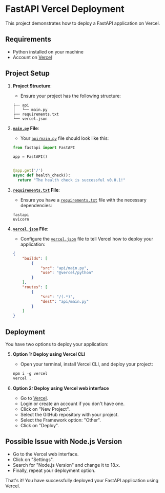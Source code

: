 # FastAPI Vercel Deployment

This project demonstrates how to deploy a FastAPI application on Vercel.

## Requirements

- Python installed on your machine
- Account on [Vercel](https://vercel.com/)

## Project Setup

1. **Project Structure**:
    - Ensure your project has the following structure:
    ```
    ├── api
    │   └── main.py
    ├── requirements.txt
    └── vercel.json
    ```

2. **[`main.py`](command:_github.copilot.openSymbolFromReferences?%5B%22main.py%22%2C%5B%7B%22uri%22%3A%7B%22%24mid%22%3A1%2C%22fsPath%22%3A%22e%3A%5C%5CPC%5C%5CDocuments%5C%5CProyectos%5C%5CPython%5C%5Cfastapi-vercel%5C%5CREADME.md%22%2C%22_sep%22%3A1%2C%22external%22%3A%22file%3A%2F%2F%2Fe%253A%2FPC%2FDocuments%2FProyectos%2FPython%2Ffastapi-vercel%2FREADME.md%22%2C%22path%22%3A%22%2FE%3A%2FPC%2FDocuments%2FProyectos%2FPython%2Ffastapi-vercel%2FREADME.md%22%2C%22scheme%22%3A%22file%22%7D%2C%22pos%22%3A%7B%22line%22%3A15%2C%22character%22%3A12%7D%7D%5D%5D "Go to definition") File**:
    - Your [`api/main.py`](command:_github.copilot.openSymbolFromReferences?%5B%22api%2Fmain.py%22%2C%5B%7B%22uri%22%3A%7B%22%24mid%22%3A1%2C%22fsPath%22%3A%22e%3A%5C%5CPC%5C%5CDocuments%5C%5CProyectos%5C%5CPython%5C%5Cfastapi-vercel%5C%5CREADME.md%22%2C%22_sep%22%3A1%2C%22external%22%3A%22file%3A%2F%2F%2Fe%253A%2FPC%2FDocuments%2FProyectos%2FPython%2Ffastapi-vercel%2FREADME.md%22%2C%22path%22%3A%22%2FE%3A%2FPC%2FDocuments%2FProyectos%2FPython%2Ffastapi-vercel%2FREADME.md%22%2C%22scheme%22%3A%22file%22%7D%2C%22pos%22%3A%7B%22line%22%3A14%2C%22character%22%3A8%7D%7D%5D%5D "Go to definition") file should look like this:
    ```python
    from fastapi import FastAPI

    app = FastAPI()


    @app.get('/')
    async def health_check():
      return "The health check is successful v0.0.1!"
    ```

3. **[`requirements.txt`](command:_github.copilot.openSymbolFromReferences?%5B%22requirements.txt%22%2C%5B%7B%22uri%22%3A%7B%22%24mid%22%3A1%2C%22fsPath%22%3A%22e%3A%5C%5CPC%5C%5CDocuments%5C%5CProyectos%5C%5CPython%5C%5Cfastapi-vercel%5C%5CREADME.md%22%2C%22_sep%22%3A1%2C%22external%22%3A%22file%3A%2F%2F%2Fe%253A%2FPC%2FDocuments%2FProyectos%2FPython%2Ffastapi-vercel%2FREADME.md%22%2C%22path%22%3A%22%2FE%3A%2FPC%2FDocuments%2FProyectos%2FPython%2Ffastapi-vercel%2FREADME.md%22%2C%22scheme%22%3A%22file%22%7D%2C%22pos%22%3A%7B%22line%22%3A16%2C%22character%22%3A8%7D%7D%5D%5D "Go to definition") File**:
    - Ensure you have a [`requirements.txt`](command:_github.copilot.openSymbolFromReferences?%5B%22requirements.txt%22%2C%5B%7B%22uri%22%3A%7B%22%24mid%22%3A1%2C%22fsPath%22%3A%22e%3A%5C%5CPC%5C%5CDocuments%5C%5CProyectos%5C%5CPython%5C%5Cfastapi-vercel%5C%5CREADME.md%22%2C%22_sep%22%3A1%2C%22external%22%3A%22file%3A%2F%2F%2Fe%253A%2FPC%2FDocuments%2FProyectos%2FPython%2Ffastapi-vercel%2FREADME.md%22%2C%22path%22%3A%22%2FE%3A%2FPC%2FDocuments%2FProyectos%2FPython%2Ffastapi-vercel%2FREADME.md%22%2C%22scheme%22%3A%22file%22%7D%2C%22pos%22%3A%7B%22line%22%3A16%2C%22character%22%3A8%7D%7D%5D%5D "Go to definition") file with the necessary dependencies:
    ```
    fastapi
    uvicorn
    ```

4. **[`vercel.json`](command:_github.copilot.openSymbolFromReferences?%5B%22vercel.json%22%2C%5B%7B%22uri%22%3A%7B%22%24mid%22%3A1%2C%22fsPath%22%3A%22e%3A%5C%5CPC%5C%5CDocuments%5C%5CProyectos%5C%5CPython%5C%5Cfastapi-vercel%5C%5CREADME.md%22%2C%22_sep%22%3A1%2C%22external%22%3A%22file%3A%2F%2F%2Fe%253A%2FPC%2FDocuments%2FProyectos%2FPython%2Ffastapi-vercel%2FREADME.md%22%2C%22path%22%3A%22%2FE%3A%2FPC%2FDocuments%2FProyectos%2FPython%2Ffastapi-vercel%2FREADME.md%22%2C%22scheme%22%3A%22file%22%7D%2C%22pos%22%3A%7B%22line%22%3A6%2C%22character%22%3A29%7D%7D%5D%5D "Go to definition") File**:
    - Configure the [`vercel.json`](command:_github.copilot.openSymbolFromReferences?%5B%22vercel.json%22%2C%5B%7B%22uri%22%3A%7B%22%24mid%22%3A1%2C%22fsPath%22%3A%22e%3A%5C%5CPC%5C%5CDocuments%5C%5CProyectos%5C%5CPython%5C%5Cfastapi-vercel%5C%5CREADME.md%22%2C%22_sep%22%3A1%2C%22external%22%3A%22file%3A%2F%2F%2Fe%253A%2FPC%2FDocuments%2FProyectos%2FPython%2Ffastapi-vercel%2FREADME.md%22%2C%22path%22%3A%22%2FE%3A%2FPC%2FDocuments%2FProyectos%2FPython%2Ffastapi-vercel%2FREADME.md%22%2C%22scheme%22%3A%22file%22%7D%2C%22pos%22%3A%7B%22line%22%3A6%2C%22character%22%3A29%7D%7D%5D%5D "Go to definition") file to tell Vercel how to deploy your application:
    ```json
    {
        "builds": [
            {
                "src": "api/main.py",
                "use": "@vercel/python"
            }
        ],
        "routes": [
            {
                "src": "/(.*)",
                "dest": "api/main.py"
            }
        ]
    }
    ```

## Deployment

You have two options to deploy your application:

5. **Option 1: Deploy using Vercel CLI**
    - Open your terminal, install Vercel CLI, and deploy your project:
    ```powershell
    npm i -g vercel
    vercel .
    ```

6. **Option 2: Deploy using Vercel web interface**
    - Go to [Vercel](https://vercel.com/).
    - Login or create an account if you don't have one.
    - Click on "New Project".
    - Select the GitHub repository with your project.
    - Select the Framework option: "Other".
    - Click on "Deploy".

## Possible Issue with Node.js Version

- Go to the Vercel web interface.
- Click on "Settings".
- Search for "Node.js Version" and change it to 18.x.
- Finally, repeat your deployment option.

That's it! You have successfully deployed your FastAPI application using Vercel.